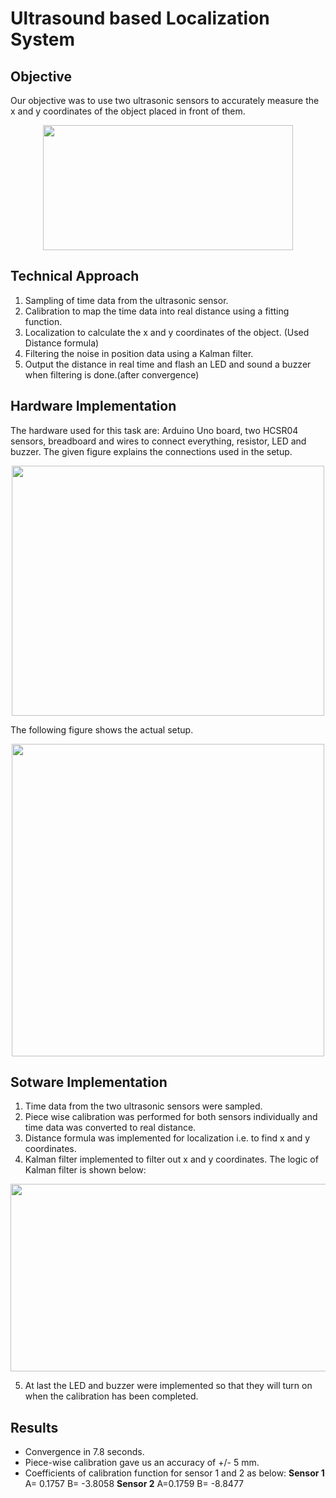# Ultrasound based Localization System

## Objective

Our objective was to use two ultrasonic sensors to accurately measure the x and y coordinates of the object placed in front of them.
<p align = "center">
<img src="https://github.com/prateeks97/ADAS_Algorrithms_on_F1_10th/blob/master/Sensor%20Signal%20Processing/Ultrasound%20based%20Localization%20System/images/problem_statement.png"  width="400"  height="200"  />
</p>

## Technical Approach

 1. Sampling of time data from the ultrasonic sensor.
 2. Calibration to map the time data into real distance using a fitting function.
 3. Localization to calculate the x and y coordinates of the object. (Used Distance formula)
 4. Filtering the noise in position data using a Kalman filter.
 5. Output the distance in real time and flash an LED and sound a buzzer when filtering is done.(after convergence)

## Hardware Implementation
The hardware used for this task are: Arduino Uno board, two HCSR04 sensors, breadboard and wires to connect everything, resistor, LED and buzzer. The given figure explains the connections used in the setup.
<p align = "center">
<img src="https://github.com/prateeks97/ADAS_Algorrithms_on_F1_10th/blob/master/Sensor%20Signal%20Processing/Ultrasound%20based%20Localization%20System/images/sensor_setup_explanation.png"  width="500"  height="400"  />
</p>

The following figure shows the actual setup.
<p align = "center">
<img src="https://github.com/prateeks97/ADAS_Algorrithms_on_F1_10th/blob/master/Sensor%20Signal%20Processing/Ultrasound%20based%20Localization%20System/images/sensor_setup.png"  width="500"  height="500"  />
</p>

## Sotware Implementation

 1. Time data from the two ultrasonic sensors were sampled.
 2. Piece wise calibration was performed for both sensors individually and time data was converted to real distance.
 3. Distance formula was implemented for localization i.e. to find x and y coordinates.
 4. Kalman filter implemented to filter out x and y coordinates. The logic of Kalman filter is shown below:

<p align = "center">
<img src="https://github.com/prateeks97/ADAS_Algorrithms_on_F1_10th/blob/master/Sensor%20Signal%20Processing/Ultrasound%20based%20Localization%20System/images/kalman_filter_logic.png"  width="700"  height="300"  />
</p>

 5. At last the LED and buzzer were implemented so that they will turn on when the calibration has been completed.

## Results

 - Convergence in 7.8 seconds.
 - Piece-wise calibration gave us an accuracy of +/- 5 mm. 
 - Coefficients of calibration function for sensor 1 and 2  as below:
**Sensor 1**
A= 0.1757
B= -3.8058
**Sensor 2**
A=0.1759
B= -8.8477
